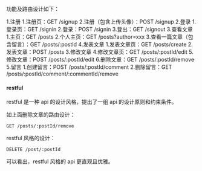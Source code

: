  功能及路由设计如下：

1.注册
  1.注册页：GET /signup
  2.注册（包含上传头像）：POST /signup
2.登录
    1.登录页：GET /signin
    2.登录：POST /signin
    3.登出：GET /signout
3.查看文章
    1.主页：GET /posts
    2.个人主页：GET /posts?author=xxx
    3.查看一篇文章（包含留言）：GET /posts/:postId
4.发表文章
    1.发表文章页：GET /posts/create
    2.发表文章：POST /posts
    3.修改文章
    4.修改文章页：GET /posts/:postId/edit
    5.修改文章：POST /posts/:postId/edit
    6.删除文章：GET /posts/:postId/remove
5.留言
    1.创建留言：POST /posts/:postId/comment
    2.删除留言：GET /posts/:postId/comment/:commentId/remove

#### restful

restful 是一种 api 的设计风格，提出了一组 api 的设计原则和约束条件。

如上面删除文章的路由设计：

```
GET /posts/:postId/remove
```

restful 风格的设计：

```
DELETE /post/:postId
```

可以看出，restful 风格的 api 更直观且优雅。